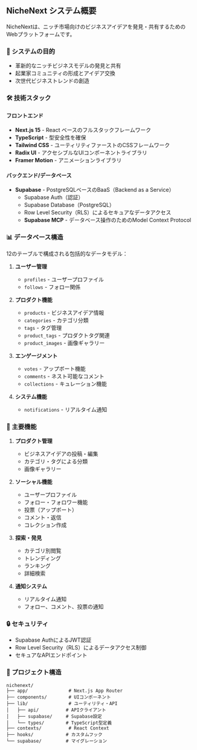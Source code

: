 ## NicheNext システム概要

NicheNextは、ニッチ市場向けのビジネスアイデアを発見・共有するためのWebプラットフォームです。

### 🎯 システムの目的
- 革新的なニッチビジネスモデルの発見と共有
- 起業家コミュニティの形成とアイデア交換
- 次世代ビジネストレンドの創造

### 🛠️ 技術スタック

#### フロントエンド
- **Next.js 15** - React ベースのフルスタックフレームワーク
- **TypeScript** - 型安全性を確保
- **Tailwind CSS** - ユーティリティファーストのCSSフレームワーク
- **Radix UI** - アクセシブルなUIコンポーネントライブラリ
- **Framer Motion** - アニメーションライブラリ

#### バックエンド/データベース
- **Supabase** - PostgreSQLベースのBaaS（Backend as a Service）
  - Supabase Auth（認証）
  - Supabase Database（PostgreSQL）
  - Row Level Security（RLS）によるセキュアなデータアクセス
  - **Supabase MCP** - データベース操作のためのModel Context Protocol

### 📊 データベース構造

12のテーブルで構成される包括的なデータモデル：

1. **ユーザー管理**
   - `profiles` - ユーザープロファイル
   - `follows` - フォロー関係

2. **プロダクト機能**
   - `products` - ビジネスアイデア情報
   - `categories` - カテゴリ分類
   - `tags` - タグ管理
   - `product_tags` - プロダクトタグ関連
   - `product_images` - 画像ギャラリー

3. **エンゲージメント**
   - `votes` - アップボート機能
   - `comments` - ネスト可能なコメント
   - `collections` - キュレーション機能

4. **システム機能**
   - `notifications` - リアルタイム通知

### 🌟 主要機能

1. **プロダクト管理**
   - ビジネスアイデアの投稿・編集
   - カテゴリ・タグによる分類
   - 画像ギャラリー

2. **ソーシャル機能**
   - ユーザープロファイル
   - フォロー・フォロワー機能
   - 投票（アップボート）
   - コメント・返信
   - コレクション作成

3. **探索・発見**
   - カテゴリ別閲覧
   - トレンディング
   - ランキング
   - 詳細検索

4. **通知システム**
   - リアルタイム通知
   - フォロー、コメント、投票の通知

### 🔒 セキュリティ
- Supabase AuthによるJWT認証
- Row Level Security（RLS）によるデータアクセス制御
- セキュアなAPIエンドポイント

### 📁 プロジェクト構造
```
nichenext/
├── app/               # Next.js App Router
├── components/        # UIコンポーネント
├── lib/               # ユーティリティ・API
│   ├── api/          # APIクライアント
│   ├── supabase/     # Supabase設定
│   └── types/        # TypeScript型定義
├── contexts/          # React Context
├── hooks/            # カスタムフック
└── supabase/         # マイグレーション
```